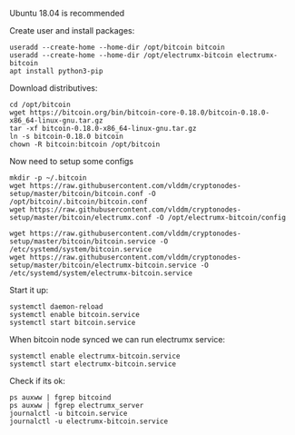 Ubuntu 18.04 is recommended

Create user and install packages:

```
useradd --create-home --home-dir /opt/bitcoin bitcoin
useradd --create-home --home-dir /opt/electrumx-bitcoin electrumx-bitcoin
apt install python3-pip
```

Download distributives:
```
cd /opt/bitcoin
wget https://bitcoin.org/bin/bitcoin-core-0.18.0/bitcoin-0.18.0-x86_64-linux-gnu.tar.gz
tar -xf bitcoin-0.18.0-x86_64-linux-gnu.tar.gz
ln -s bitcoin-0.18.0 bitcoin
chown -R bitcoin:bitcoin /opt/bitcoin
```

Now need to setup some configs
```
mkdir -p ~/.bitcoin
wget https://raw.githubusercontent.com/vlddm/cryptonodes-setup/master/bitcoin/bitcoin.conf -O /opt/bitcoin/.bitcoin/bitcoin.conf
wget https://raw.githubusercontent.com/vlddm/cryptonodes-setup/master/bitcoin/electrumx.conf -O /opt/electrumx-bitcoin/config

wget https://raw.githubusercontent.com/vlddm/cryptonodes-setup/master/bitcoin/bitcoin.service -O /etc/systemd/system/bitcoin.service
wget https://raw.githubusercontent.com/vlddm/cryptonodes-setup/master/bitcoin/electrumx-bitcoin.service -O /etc/systemd/system/electrumx-bitcoin.service
```

Start it up:
```
systemctl daemon-reload
systemctl enable bitcoin.service
systemctl start bitcoin.service
```

When bitcoin node synced we can run electrumx service:
```
systemctl enable electrumx-bitcoin.service
systemctl start electrumx-bitcoin.service
```

Check if its ok:
```
ps auxww | fgrep bitcoind
ps auxww | fgrep electrumx_server
journalctl -u bitcoin.service
journalctl -u electrumx-bitcoin.service
```

